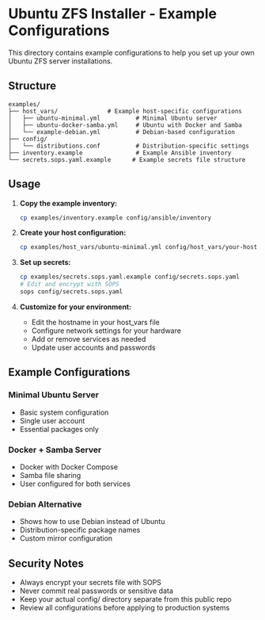 # Ubuntu ZFS Installer - Example Configurations

This directory contains example configurations to help you set up your own Ubuntu ZFS server installations.

## Structure

```
examples/
├── host_vars/              # Example host-specific configurations
│   ├── ubuntu-minimal.yml          # Minimal Ubuntu server
│   ├── ubuntu-docker-samba.yml     # Ubuntu with Docker and Samba
│   └── example-debian.yml          # Debian-based configuration
├── config/
│   └── distributions.conf          # Distribution-specific settings
├── inventory.example               # Example Ansible inventory
└── secrets.sops.yaml.example      # Example secrets file structure
```

## Usage

1. **Copy the example inventory:**
   ```bash
   cp examples/inventory.example config/ansible/inventory
   ```

2. **Create your host configuration:**
   ```bash
   cp examples/host_vars/ubuntu-minimal.yml config/host_vars/your-hostname.yml
   ```

3. **Set up secrets:**
   ```bash
   cp examples/secrets.sops.yaml.example config/secrets.sops.yaml
   # Edit and encrypt with SOPS
   sops config/secrets.sops.yaml
   ```

4. **Customize for your environment:**
   - Edit the hostname in your host_vars file
   - Configure network settings for your hardware
   - Add or remove services as needed
   - Update user accounts and passwords

## Example Configurations

### Minimal Ubuntu Server
- Basic system configuration
- Single user account
- Essential packages only

### Docker + Samba Server  
- Docker with Docker Compose
- Samba file sharing
- User configured for both services

### Debian Alternative
- Shows how to use Debian instead of Ubuntu
- Distribution-specific package names
- Custom mirror configuration

## Security Notes

- Always encrypt your secrets file with SOPS
- Never commit real passwords or sensitive data
- Keep your actual config/ directory separate from this public repo
- Review all configurations before applying to production systems
